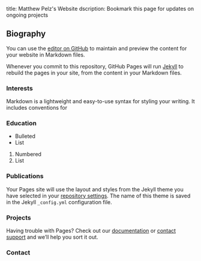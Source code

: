 title: Matthew Pelz's Website
dscription: Bookmark this page for updates on ongoing projects

## Biography

You can use the [editor on GitHub](https://github.com/pelzma/pelzma.github.io/edit/main/index.md) to maintain and preview the content for your website in Markdown files.

Whenever you commit to this repository, GitHub Pages will run [Jekyll](https://jekyllrb.com/) to rebuild the pages in your site, from the content in your Markdown files.

### Interests

Markdown is a lightweight and easy-to-use syntax for styling your writing. It includes conventions for

### Education

- Bulleted
- List

1. Numbered
2. List

### Publications

Your Pages site will use the layout and styles from the Jekyll theme you have selected in your [repository settings](https://github.com/pelzma/pelzma.github.io/settings). The name of this theme is saved in the Jekyll `_config.yml` configuration file.

### Projects

Having trouble with Pages? Check out our [documentation](https://docs.github.com/categories/github-pages-basics/) or [contact support](https://support.github.com/contact) and we’ll help you sort it out.

### Contact
